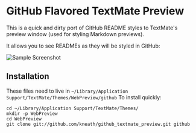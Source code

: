 # GitHub Flavored TextMate Preview

This is a quick and dirty port of GitHub README styles to TextMate's preview window (used for styling Markdown previews).

It allows you to see READMEs as they will be styled in GitHub:

![Sample Screenshot](http://share.kyleneath.com/captures/Markdown_Preview-20091205-130833.jpg)

## Installation

These files need to live in `~/Library/Application Support/TextMate/Themes/WebPreview/github`  To install quickly:

    cd ~/Library/Application Support/TextMate/Themes/
    mkdir -p WebPreview
    cd WebPreview
    git clone git://github.com/kneath/github_textmate_preview.git github